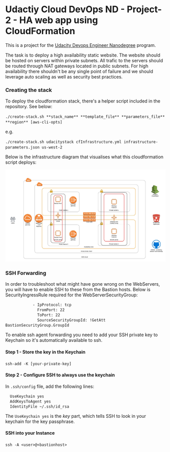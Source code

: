 # Udactiy Cloud DevOps ND - Project-2 - HA web app using CloudFormation

This is a project for the [Udacity Devops Engineer Nanodegree](https://eu.udacity.com/course/cloud-dev-ops-nanodegree--nd9991) program.

The task is to deploy a high availability static website. The website should be hosted on servers within
private subnets. All trafic to the servers should be routed through NAT gateways located in public subnets.
For high availability there shouldn't be any single point of failure and we should leverage auto scaling
as well as security best practices.

### Creating the stack 

To deploy the cloudformation stack, there's a helper script included in the repository. See below:

`./create-stack.sh **stack_name** **template_file** **parameters_file** **region** [aws-cli-opts]`

e.g.

`./create-stack.sh udacitystack cfInfrastructure.yml infrastructure-parameters.json us-west-2`

Below is the infrastructure diagram that visualises what this cloudformation script deploys:


![diagram](./architecture.jpeg)

### SSH Forwarding

In order to troubleshoot what might have gone wrong on the WebServers, you will have to enable SSH to these from 
the Bastion hosts. Below is SecurityIngressRule required for the WebServerSecurityGroup:

```
            - IpProtocol: tcp
              FromPort: 22
              ToPort: 22
              SourceSecurityGroupId: !GetAtt BastionSecurityGroup.GroupId
```

To enable ssh agent forwarding you need to add your SSH private key to Keychain so it's automatically available
to ssh.

#### Step 1 - Store the key in the Keychain
`ssh-add -K [your-private-key]`

#### Step 2 - Configure SSH to always use the keychain
In `.ssh/config` file, add the following lines:
```Host *
  UseKeychain yes
  AddKeysToAgent yes
  IdentityFile ~/.ssh/id_rsa
```

The `UseKeychain yes` is the *key* part, which tells SSH to look in your keychain for the key passphrase.

#### SSH into your Instance
`ssh -A <user>@<bastionhost>`